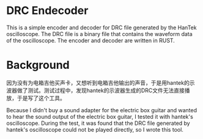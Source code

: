 # DRC Endecoder

This is a simple encoder and decoder for DRC file generated by the HanTek oscilloscope. The DRC file is a binary file
that contains the waveform data of the oscilloscope. The encoder and decoder are written in RUST.

# Background

因为没有为电箱吉他买声卡，又想听到电箱吉他输出的声音，于是用hantek的示波器做了测试。测试过程中，发现hantek的示波器生成的DRC文件无法直接播放，于是写了这个工具。

Because I didn't buy a sound adapter for the electric box guitar and wanted to hear the sound output of the electric box
guitar, I tested it with hantek's oscilloscope. During the test, it was found that the DRC file generated by hantek's
oscilloscope could not be played directly, so I wrote this tool.
